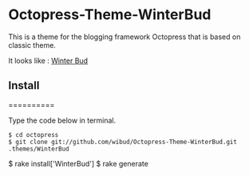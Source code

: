 Octopress-Theme-WinterBud
=========================
This is a theme for the blogging framework Octopress that is based on classic theme.

It looks like : [Winter Bud](http://winterbuder.com)

## Install
==========

Type the code below in terminal.

	$ cd octopress
	$ git clone git://github.com/wibud/Octopress-Theme-WinterBud.git .themes/WinterBud
  $ rake install['WinterBud']
  $ rake generate
  
